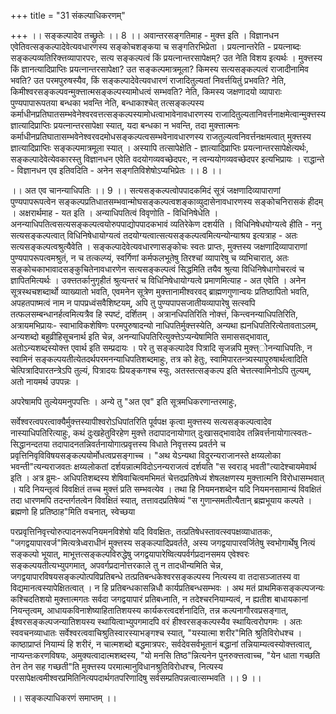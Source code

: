 +++
title = "31 संकल्पाधिकरणम्"

+++
।। सङ्कल्पादेव तच्छ्रुतेः ।। 8 ।। अवान्तरसङ्गतिमाह - मुक्त्त इति । विज्ञानधन एवेतिवत्सङ्कल्पादेवेत्यवधारणस्य सङ्कोचशङ्कया च सङ्गतिरभिप्रेता । प्रयत्नान्तरेति - प्रयत्नाब्दः सङ्कल्पव्यतिरिक्त्तव्यापारपरः, सत्य सङ्कल्पत्वं किं प्रयत्नान्तरसापेक्षम्? उत नेति विशय इत्यर्थः । मुक्त्तस्य किं ज्ञानत्यादिप्राप्तिः प्रयत्नान्तरसापेक्षा? उत सङ्कल्पमात्रमूला? किमस्य सत्यसङ्कल्पत्वं राजादीनामिव भवति? उत परमपुरुषस्यैव, किं सङ्कल्पादेवेत्यवधारणं राजादितुल्यतां निवर्त्तयितुं प्रभवति? नेति, किमीश्वरसङ्कल्पवन्मुक्त्तात्मसङ्कल्पस्यामोधत्वं सम्भवति? नेति, किमस्य जक्षणादयो व्यापाराः पुण्यपापारूपतया बन्धका भवन्ति नेति, बन्धाकाश्चेत् तत्सङ्कल्पस्य कर्माधीनप्रतिघातसम्भवेनेश्वरवत्तत्सङ्कल्पस्यामोधत्वाभावेनावधारणस्य राजादितुल्यतानिवर्त्तनाक्षमेत्वान्मुक्त्तस्य ज्ञात्यादिप्राप्तिः प्रयत्नान्तरसापेक्षा स्यात्, यदा बन्धका न भवन्ति, तदा मुक्त्तात्मनः कर्माधीनप्रतिघातासम्भवेनेश्वरवदमोधसङ्कल्पत्वसम्भवेनावधारणस्य राजतुल्यत्वनिवर्त्तनक्षमत्वात् मुक्त्तस्य ज्ञात्यादिप्राप्तिः सङ्कल्पमात्रमूला स्यात् । अस्यापि तत्सापेक्षेति - ज्ञात्यादिप्राप्तिः प्रयत्नान्तरसापेक्षेत्यर्थः, सङ्कल्पादेवेत्येवकारस्तु विज्ञानधन एवेति वदयोगव्यवच्छेदपरः, न त्वन्ययोगव्यवच्छेदपर इत्यभिप्रायः । राद्धान्ते - विज्ञानधन एव इतिवदिति - अनेन सङ्गतिविशेषोऽप्यभिप्रेतः ।। 8 ।।

।। अत एव चानन्याधिपतिः ।। 9 ।। सत्यसङ्कल्पत्वोपपादकमिदं सूत्रं जक्षणादिव्यापाराणां पुण्यपापरूपत्वेन सङ्कल्पप्रतिधातसम्भवान्मोघसङ्कल्पत्वशङ्काव्युदासेनावधारणस्य सङ्कोचनिरासकं हीदम् । अक्षरार्थमाह - यत इति । अन्याधिपतित्वं विवृणोति - विधिनिषेधेति । अनन्याधिपतित्वसत्यसङ्कल्पत्वयोरुपपाद्योपपादकभावं व्यतिरेकेण दशर्यति । विधिनिषेधयोग्यत्वे हीति - ननु सत्यसङ्कल्पत्वात् विधिनिषेधायोग्यत्वं तदयोग्यत्वात्सत्यसङ्कल्पत्वमित्यन्योन्याश्रय इत्यत्राह - अतः सत्यसङ्कल्पत्वश्रुत्यैवेति । सङ्कल्पादेवेत्यवधारणासङ्कोचः स्वतः प्राप्तः, मुक्त्तस्य जक्षणादिव्यापाराणां पुण्यपापरूपत्वमश्रुतं, न च तत्कल्प्यं, स्वर्गिणां कर्मफलभूतेषु तिरश्चां व्यापारेषु च व्यभिचारात्, अतः सङ्कोचकाभावादसङ्कुचितेनावधारणेन सत्यसङ्कल्पत्वं सिद्धमिति तयैव श्रुत्या विधिनिषेधागोचरत्वं च ज्ञापितमित्यर्थः । उक्त्ततर्कानुगृहीतं श्रुत्यन्तरं च विधिनिषेधायोग्यत्वे प्रमाणमित्याह - अत एवेति । अनेन सूत्रस्थचशब्दार्थो व्याख्यातो भवति, एवमनेन सूत्रेण मुक्त्तानामीश्वरवद् ब्राह्मणगुणान्वयः प्रतिष्ठापितो भवति, अपहतपाष्मत्वं नाम न पापप्रध्वंसवैशिष्टयम्, अपि तु पुण्यपापसजातीयव्यापारेषु सत्स्वपि तत्फलसम्बन्धानर्हत्वमित्यत्रैव हि स्पष्टं, दर्शितम् । अत्रानधिपतिरिति नोक्त्तं, किन्त्वनन्याधिपतिरिति, अत्रायमभिप्रायः- स्वाभाविकशेषिणः परमपुरुषादन्यो नाधिपतिर्मुक्त्तस्येति, अन्यथा ह्यनधिपतिरित्येतावताऽलम्, अन्यशब्दो बहुव्रीहिसूचनार्थ इति चेन्न, अनन्याधिपतिरित्युक्त्तेऽप्यन्येषामिति समाससद्भावात्, अतोऽन्यशब्दस्योक्त्त एवार्थ इति सम्प्रदायः । परे तु सङ्कल्पादेव पित्रादि सृजन्नपि मुक्त्त्ोनन्याधिपतिः, न स्वामिनं सङ्कल्पयतीत्येतदर्थपरमनन्याधिपतिशब्दमाहुः, तत्र को हेतुः, स्वामिपारतन्त्र्यस्यापुरुषार्थत्वादिति चेत्पित्रादिपारतन्त्रेऽपि तुल्यं, पित्रादयः प्रियङ्कगश्च स्युः, अतस्तत्सङ्कल्प इति चेत्तत्स्वामिनोऽपि तुल्यम्, अतो नायमर्थ उपपन्नः ।

अपरेषामपि तुल्येयमनुपपत्तिः । अन्ये तु "अत एव" इति सूत्रमधिकरणान्तरमाहुः,

सर्वेश्वरत्वपरत्वाक्यैर्मुक्त्तस्यापीश्वरोऽधिपांतरिति पूर्वपक्ष कृत्वा मुक्त्तस्य सत्यसङ्कल्पत्वादेव नास्याधिपतिरित्याहुः, कथं दुःखहेतुविरहेण मुक्त्ते तदापादनायोगात् दुःखासद्भावादेव तन्निवर्त्तनायोगात्स्वतः- सिद्धानन्दतया तदापादनतन्निवर्तनायोगात्प्रवृत्तस्य विधाते निवृत्तस्य प्रवर्तने च प्रवृत्तिनिवृविविषयसङ्कल्पयोर्मोधत्वप्रसङ्गाच्च । "अथ येऽन्यथा विदुरन्यराजानस्ते क्षय्यलोका भवन्ती"त्यन्यराजवतः क्षय्यलोकतां दर्शयन्नात्मविदोऽनन्यराजत्वं दर्शयति "स स्वराड् भवती"त्यादेश्चायमेवार्थ इति । अत्र व्रूमः- अधिपतिशब्दस्य शेषिवाचित्वमभिमतं चेत्तदप्रतिषेध्यं शेषलक्षणस्य मुक्त्तात्मनि विरोधासम्भवात् । यदि नियन्तृत्वं विवक्षितं तच्च मुक्त्तं प्रति सम्भवत्येव । तथा हि नियमनशब्देन यदि नियमनसामान्यं विवक्षितं तदा धारणमपि तदन्तर्गतत्वेन विवक्षितं स्यात्, तत्तावदप्रतिषेव्यं "स गुणान्समतीत्यैतान् ब्रह्मभूयाय कल्पते । ब्रह्मणो हि प्रतिष्ठाह"मिति वचनात्, स्वेच्छया

परप्रवृत्तिनिवृत्त्योरुत्पादनरूपनियमनविशेषो यदि विवक्षितः, तत्प्रतिषेधस्तावत्स्वपक्षव्याधातकः, "जगद्वयापारवर्ज"मित्यत्रेध्वराधीनं मुक्त्तस्य सङ्कल्पादिप्रवर्तते, अस्य जगद्वयापारवर्जितेषु स्वभोगार्थेषु नित्यं सङ्कल्पो भूयात्, माभूत्तत्सङ्कल्पविरुद्धेषु जगद्वयापारेष्वित्यपर्वर्गप्रदानसमय एवेश्वरः सङ्कल्पयतीत्यभ्युपगमात्, अपवर्गप्रदानोत्तरकाले तु न तादधीन्यमिति चेन्न, जगद्वयापारविषयसङ्कल्पोत्पविप्रतिबन्धे तत्प्रतिबन्धकेश्वरसङ्कल्पस्य नित्यस्य वा तदासञ्जातस्य वा विद्यमानत्वस्यापेक्षितत्वात् । न हि प्रतिबन्धकासन्निधौ कार्यप्रतिबन्धसम्भवः । अथ मतं प्राथमिकसङ्कल्पजन्यः कश्चिदतिशयो मुक्त्तात्मगतः सर्वदा जगद्वयापारं प्रतिबध्नाति, न तदेश्चरनियाम्यत्वं, न ह्यतीश बाधायकानां नियन्तृत्वम्, आधायकविनाशेष्याहितातिशयस्य कार्यकरत्वदर्शनादिति, तन्न कल्पनागौरवप्रसङ्गात्, ईश्वरसङ्कल्पजन्यातिशयस्य स्थायित्वाभ्युपगमादपि वरं हीश्वरसङ्कल्पस्यैव स्थायित्वरोपगमः । अतः स्ववचनव्याधातः सर्वेश्वरत्ववाचिश्रुतिस्वारस्याभङ्गश्च स्यात्, "यस्यात्मा शरीर"मिति श्रुतिविरोधश्च । काष्ठाप्राप्तं नियाम्यं हि शरीरं, न चात्मशब्दो बद्धमात्रपरः, सर्वदेवसर्वभूतानं बद्धानां तन्नियाम्यत्वस्योक्त्तत्वात्, नाप्यन्तःकरणविषयः, अमुक्यत्वादात्मशब्दस्य, "यो मनसि तिष्ठ"न्नित्यनेन पुनरुक्त्तत्वाच्च, "येन धाता गच्छति तेन तेन सह गच्छती"ति मुक्त्तस्य परमात्मानुविधानश्रुतिविरोधश्च, नित्यस्य परसापेक्षत्वमीश्वरप्रमितिनित्यपदार्थगतपरिणादिषु सर्वसम्प्रतिपन्नत्वात्सम्भवति ।। 9 ।।

।। सङ्कल्पाधिकरणं समाप्तम् ।।

